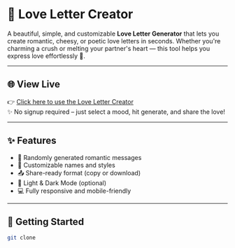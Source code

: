 # 💌 Love Letter Creator

A beautiful, simple, and customizable **Love Letter Generator** that lets you create romantic, cheesy, or poetic love letters in seconds. Whether you're charming a crush or melting your partner's heart — this tool helps you express love effortlessly 💖.

---

## 🌐 View Live
👉 [Click here to use the Love Letter Creator](https://your-live-site-link.com)  
✨ No signup required – just select a mood, hit generate, and share the love!

---

## ✨ Features
- 📝 Randomly generated romantic messages
- 🎨 Customizable names and styles
- 📤 Share-ready format (copy or download)
- 🌙 Light & Dark Mode (optional)
- 💻 Fully responsive and mobile-friendly

---

## 🚀 Getting Started

```bash
git clone 
